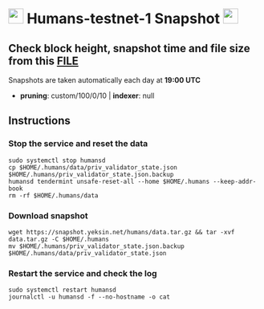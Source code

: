 # <img src="https://user-images.githubusercontent.com/110628975/209975177-fca87e8c-63df-4393-b4cd-4ee7fc8b28c2.png" width="30" alt=""> Humans-testnet-1 Snapshot <img src="https://user-images.githubusercontent.com/110628975/209973852-c4fc58fc-7a88-429b-97e9-47a693d6db9f.png" width="30"/>

## Check block height, snapshot time and file size from this <a href="https://snapshot.yeksin.net/humans/current_state.txt" target="_blank">FILE </a>

Snapshots are taken automatically each day at **19:00 UTC**

- **pruning**: custom/100/0/10 | **indexer**: null

## Instructions

### Stop the service and reset the data

```
sudo systemctl stop humansd
cp $HOME/.humans/data/priv_validator_state.json $HOME/.humans/priv_validator_state.json.backup
humansd tendermint unsafe-reset-all --home $HOME/.humans --keep-addr-book
rm -rf $HOME/.humans/data
```

### Download snapshot

```
wget https://snapshot.yeksin.net/humans/data.tar.gz && tar -xvf data.tar.gz -C $HOME/.humans
mv $HOME/.humans/priv_validator_state.json.backup $HOME/.humans/data/priv_validator_state.json
```

### Restart the service and check the log

```
sudo systemctl restart humansd
journalctl -u humansd -f --no-hostname -o cat
```
